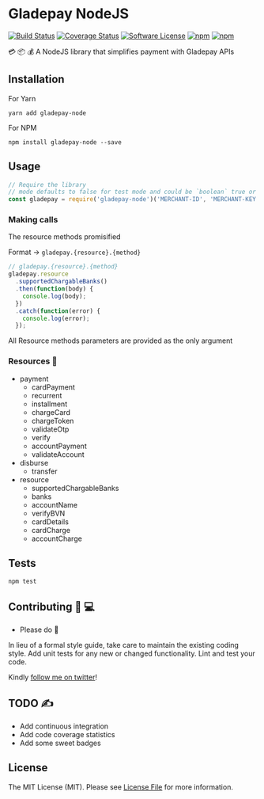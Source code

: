# Gladepay NodeJS 

[![Build Status][ico-travis]][link-travis] [![Coverage Status][ico-coverage]][link-coverage] [![Software License][ico-license]](LICENSE.md) [![npm][ico-npm]][link-npm] [![npm][ico-downloads]][link-downloads]

💳 📦 💰 A NodeJS library that simplifies payment with Gladepay APIs

## Installation

  For Yarn
  ```
  yarn add gladepay-node
  ```
  For NPM
  ```
  npm install gladepay-node --save
  ```

## Usage

  ```js
  // Require the library
  // mode defaults to false for test mode and could be `boolean` true or false
  const gladepay = require('gladepay-node')('MERCHANT-ID', 'MERCHANT-KEY', mode);
  ```

### Making calls

  The resource methods promisified

  Format → `gladepay.{resource}.{method}`

  ```js
  // gladepay.{resource}.{method}
  gladepay.resource
    .supportedChargableBanks()
    .then(function(body) {
      console.log(body);
    })
    .catch(function(error) {
      console.log(error);
    });
  ```

  All Resource methods parameters are provided as the only argument


### Resources 📔

  * payment
    * cardPayment
    * recurrent
    * installment
    * chargeCard
    * chargeToken
    * validateOtp
    * verify
    * accountPayment
    * validateAccount
  * disburse
    * transfer
  * resource
    * supportedChargableBanks
    * banks
    * accountName
    * verifyBVN
    * cardDetails
    * cardCharge
    * accountCharge


## Tests

  `npm test`


## Contributing 🎸 💻

* Please do 🧡

In lieu of a formal style guide, take care to maintain the existing coding style. Add unit tests for any new or changed functionality. Lint and test your code.

Kindly [follow me on twitter](https://twitter.com/itssadon)!

## TODO ✍

  * Add continuous integration
  * Add code coverage statistics
  * Add some sweet badges

## License

The MIT License (MIT). Please see [License File](LICENSE.md) for more information.

[ico-travis]: https://travis-ci.org/itssadon/gladepay-node.svg?branch=master
[ico-coverage]: https://coveralls.io/repos/github/itssadon/gladepay-node/badge.svg?branch=master
[ico-license]: https://img.shields.io/badge/license-MIT-brightgreen.svg
[ico-npm]: https://img.shields.io/npm/v/gladepay-node.svg
[ico-downloads]: https://img.shields.io/npm/dt/gladepay-node.svg

[link-travis]: https://travis-ci.org/itssadon/gladepay-node
[link-coverage]: https://coveralls.io/github/itssadon/gladepay-node?branch=master
[link-npm]: https://www.npmjs.com/package/gladepay-node
[link-downloads]: https://www.npmjs.com/package/gladepay-node

[link-author]: https://github.com/itssaon
[link-contributors]: ../../contributors
